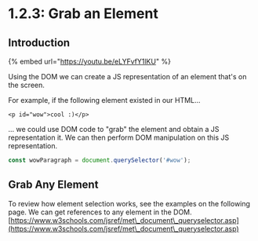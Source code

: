 # 1.2.3: Grab an Element

## Introduction

{% embed url="https://youtu.be/eLYFvfY1lKU" %}

Using the DOM we can create a JS representation of an element that's on the screen.

For example, if the following element existed in our HTML...

```markup
<p id="wow">cool :)</p>
```

... we could use DOM code to "grab" the element and obtain a JS representation it. We can then perform DOM manipulation on this JS representation.

```javascript
const wowParagraph = document.querySelector('#wow');
```

## Grab Any Element

To review how element selection works, see the examples on the following page. We can get references to any element in the DOM. [https://www.w3schools.com/jsref/met\_document\_queryselector.asp](https://www.w3schools.com/jsref/met\_document\_queryselector.asp)

